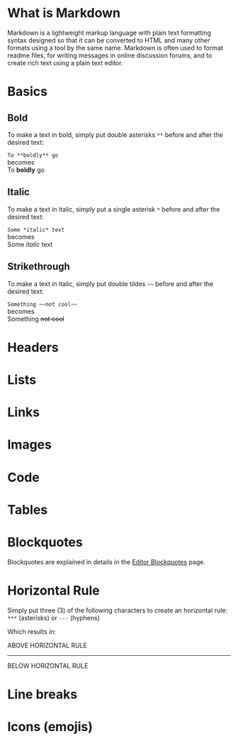 <!-- TITLE: Markdown Syntax -->
<!-- SUBTITLE: Cheatsheet for the markdown syntax -->

# What is Markdown
Markdown is a lightweight markup language with plain text formatting syntax designed so that it can be converted to HTML and many other formats using a tool by the same name. Markdown is often used to format readme files, for writing messages in online discussion forums, and to create rich text using a plain text editor.

# Basics
## Bold
To make a text in bold, simply put double asterisks `**` before and after the desired text:

`To **boldly** go`  
becomes  
To **boldly** go

## Italic

To make a text in italic, simply put a single asterisk `*` before and after the desired text:

`Some *italic* text`  
becomes  
Some *italic* text

## Strikethrough

To make a text in italic, simply put double tildes `~~` before and after the desired text:

`Something ~~not cool~~`  
becomes  
Something ~~not cool~~

# Headers

# Lists

# Links
# Images

# Code

# Tables

# Blockquotes
Blockquotes are explained in details in the [Editor Blockquotes](https://docs.wiki.requarks.io/user-guide/blockquotes) page.

# Horizontal Rule
Simply put three (3) of the following characters to create an horizontal rule: `***` (asterisks) or `---` (hyphens)

Which results in:

ABOVE HORIZONTAL RULE

---
BELOW HORIZONTAL RULE

# Line breaks

# Icons (emojis)
